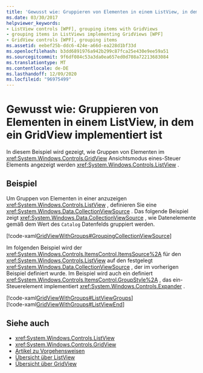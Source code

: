 ```yaml
---
title: 'Gewusst wie: Gruppieren von Elementen in einem ListView, in dem ein GridView implementiert ist'
ms.date: 03/30/2017
helpviewer_keywords:
- ListView controls [WPF], grouping items with GridViews
- grouping items in ListViews implementing GridViews [WPF]
- GridView controls [WPF], grouping items
ms.assetid: eebef25b-ddc6-424e-a66d-ea228d1bf33d
ms.openlocfilehash: b3dd6891976a942b299c87fca25e430e9ee59a51
ms.sourcegitcommit: 9f6df084c53a3da0ea657ed0d708a72213683084
ms.translationtype: MT
ms.contentlocale: de-DE
ms.lasthandoff: 12/09/2020
ms.locfileid: "96975499"
---
```

# <a name="how-to-group-items-in-a-listview-that-implements-a-gridview"></a>Gewusst wie: Gruppieren von Elementen in einem ListView, in dem ein GridView implementiert ist
In diesem Beispiel wird gezeigt, wie Gruppen von Elementen im <xref:System.Windows.Controls.GridView> Ansichtsmodus eines-Steuer Elements angezeigt werden <xref:System.Windows.Controls.ListView> .  
  
## <a name="example"></a>Beispiel  
 Um Gruppen von Elementen in einer anzuzeigen <xref:System.Windows.Controls.ListView> , definieren Sie eine <xref:System.Windows.Data.CollectionViewSource> . Das folgende Beispiel zeigt <xref:System.Windows.Data.CollectionViewSource> , wie Datenelemente gemäß dem Wert des `Catalog` Datenfelds gruppiert werden.  
  
 [!code-xaml[GridViewWithGroups#GroupingCollectionViewSource](~/samples/snippets/csharp/VS_Snippets_Wpf/GridViewWithGroups/CS/Window1.xaml#groupingcollectionviewsource)]  
  
 Im folgenden Beispiel wird der <xref:System.Windows.Controls.ItemsControl.ItemsSource%2A> für den <xref:System.Windows.Controls.ListView> auf den festgelegt <xref:System.Windows.Data.CollectionViewSource> , der im vorherigen Beispiel definiert wurde. Im Beispiel wird auch ein definiert <xref:System.Windows.Controls.ItemsControl.GroupStyle%2A> , das ein-Steuerelement implementiert <xref:System.Windows.Controls.Expander> .  
  
 [!code-xaml[GridViewWithGroups#ListViewGroups](~/samples/snippets/csharp/VS_Snippets_Wpf/GridViewWithGroups/CS/Window1.xaml#listviewgroups)]  
[!code-xaml[GridViewWithGroups#ListViewEnd](~/samples/snippets/csharp/VS_Snippets_Wpf/GridViewWithGroups/CS/Window1.xaml#listviewend)]  
  
## <a name="see-also"></a>Siehe auch

- <xref:System.Windows.Controls.ListView>
- <xref:System.Windows.Controls.GridView>
- [Artikel zu Vorgehensweisen](listview-how-to-topics.md)
- [Übersicht über ListView](listview-overview.md)
- [Übersicht über GridView](gridview-overview.md)
